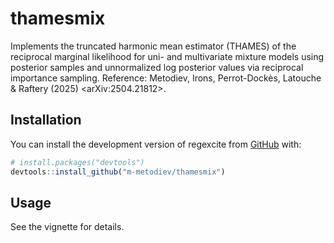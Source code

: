 
<!-- README.md is generated from README.Rmd. Please edit that file -->

# thamesmix

<!-- badges: start -->

<!-- badges: end -->

Implements the truncated harmonic mean estimator (THAMES) of the
reciprocal marginal likelihood for uni- and multivariate mixture models
using posterior samples and unnormalized log posterior values via
reciprocal importance sampling. Reference: Metodiev, Irons,
Perrot-Dockès, Latouche & Raftery (2025) \<arXiv:2504.21812\>.

## Installation

You can install the development version of regexcite from
[GitHub](https://github.com/) with:

``` r
# install.packages("devtools")
devtools::install_github("m-metodiev/thamesmix")
```

## Usage

See the vignette for details.
